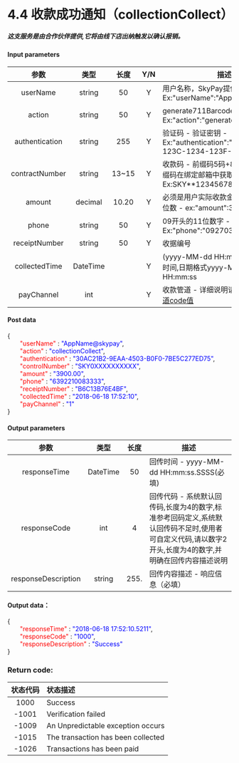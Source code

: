 # 4.4 收款成功通知（collectionCollect）
##### 这支服务是由合作伙伴提供,它将由线下店出纳触发以确认报销。

#### Input parameters
| 参数                        |    类型     | 长度   |Y/N |描述|
| :-------------------------: | :-----------: |:-----:|:----:|--------------------------------|   
|userName|string|50|Y|用户名称，SkyPay提供 - Ex:"userName":"AppName@skypay"|
|action|string|50|Y|generate711Barcode(固定参数值) - Ex:"action":"generate711Barcode"|
|authentication|string |255|Y|验证码 - 验证密钥 - Ex:"authentication":"E1234567-123C-1234-123F-A12345670"|
|contractNumber |string|13~15|Y|收款码 - 前缀码5码+8~10个数字（前缀码在绑定邮箱中获取） - Ex:SKY**12345678|
|amount|decimal|10.20|Y|必须是用户实际收款金额,小数点最高二位数 -  ex:"amount":3400.00|
|phone|string|50|Y|09开头的11位数字 - Ex:"phone":"09270348095"|
|receiptNumber  |string|50|Y|  收据编号|
|collectedTime|DateTime| |Y|(yyyy-MM-dd HH:mm:ss) -  - 收款时间,日期格式yyyy-MM-dd HH:mm:ss|
|payChannel|int||Y|收款管道 - 详细说明请参考第10章[渠道code值](/src/Paymentpipeline/Paymentpipeline1.md)|

#### Post data


{<br>
    <font color=red>&ensp;&ensp;&ensp;&ensp;"userName"</font> : <font color=blue>"AppName@skypay"</font>,<br>
    <font color=red>&ensp;&ensp;&ensp;&ensp;"action"</font> : <font color=blue>"collectionCollect"</font>,<br>
    <font color=red>&ensp;&ensp;&ensp;&ensp;"authentication"</font> : <font color=blue>"30AC21B2-9EAA-4503-B0F0-7BE5C277ED75"</font>,<br>
    <font color=red>&ensp;&ensp;&ensp;&ensp;"controlNumber"</font> : <font color=blue>"SKY0XXXXXXXXXX"</font>,<br>
    <font color=red>&ensp;&ensp;&ensp;&ensp;"amount"</font> : <font color=blue>"3900.00"</font>,<br>
    <font color=red>&ensp;&ensp;&ensp;&ensp;"phone"</font> : <font color=blue>"6392210083333"</font>,<br>
    <font color=red>&ensp;&ensp;&ensp;&ensp;"receiptNumber"</font> : <font color=blue>"B6C13B76E4BF"</font>,<br>
    <font color=red>&ensp;&ensp;&ensp;&ensp;"collectedTime"</font> : <font color=blue>"2018-06-18 17:52:10"</font>,<br>
    <font color=red>&ensp;&ensp;&ensp;&ensp;"payChannel"</font> : <font color=blue>"1"</font><br>
}


#### Output parameters
| 参数                        |    类型     | 长度    |描述|
| :-------------------------: | :-----------: |:-----:|--------------------------------|   
|responseTime|DateTime|50|回传时间 - yyyy-MM-dd HH:mm:ss.SSSS(必填)|
|responseCode |int|4|回传代码 - 系统默认回传码,长度为4的数字,标准参考回码定义,系统默认回传码不足时,使用者可自定义代码,请以数字2开头,长度为4的数字,并明确在回传内容描述说明|
|responseDescription |string|255.|回传内容描述 - 响应信息（必填）|

#### Output data：


{<br>
  <font color=red>&ensp;&ensp;&ensp;&ensp;"responseTime"</font> : <font color=blue>"2018-06-18 17:52:10.5211"</font>,<br>
  <font color=red>&ensp;&ensp;&ensp;&ensp;"responseCode"</font> : <font color=blue>"1000"</font>,<br>
  <font color=red>&ensp;&ensp;&ensp;&ensp;"responseDescription"</font> : <font color=blue>"Success"</font><br>
}


### Return code:

| 状态代码                        |   状态描述    | 
| :-------------------------: | :----------- |
|1000 |Success|
|-1001|Verification  failed|
|-1009|An Unpredictable exception occurs|
|-1015|The transaction has been collected|
|-1026|Transactions has been paid|








